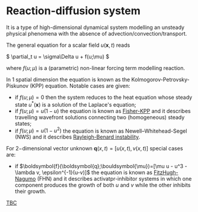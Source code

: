 # Reaction-diffusion system

It is a type of high-dimensional dynamical system modelling an unsteady physical phenomena with the absence of advection/convection/transport.

The general equation for a scalar field $u(\boldsymbol{x},t)$ reads

$
\partial_t u = \sigma\Delta u + f(u;\mu)
$

where $f(u;\mu)$ is a (parametric) non-linear forcing term modelling reaction.

In $1$ spatial dimension the equation is known as the Kolmogorov-Petrovsky-Piskunov (KPP) equation. Notable cases are given:
* if $f(u;\mu)=0$ then the system reduces to the heat equation whose steady state $u^{* }(\boldsymbol{x})$ is a solution of the Laplace's equation;
* if $f(u;\mu)=u(1-u)$ the equation is known as [Fisher-KPP](https://en.wikipedia.org/wiki/KPP%E2%80%93Fisher_equation) and it describes travelling wavefront solutions connecting two (homogeneous) steady states;
* if $f(u;\mu)=u(1-u^2)$ the equation is known as Newell–Whitehead-Segel (NWS) and it describes [Rayleigh-Benard instability](https://en.wikipedia.org/wiki/Rayleigh%E2%80%93B%C3%A9nard_convection).

For $2-$dimensional vector unknown $\boldsymbol{q}(x,t)=[u(x,t),v(x,t)]$ special cases are:
* if $\boldsymbol{f}(\boldsymbol{q};\bouldsymbol{\mu})=[\mu u - u^3 -\lambda v, \epsilon^{-1}(u-v)]$ the equation is known as [FitzHugh-Nagumo](https://en.wikipedia.org/wiki/FitzHugh%E2%80%93Nagumo_model) (FHN) and it describes activatpr-inhibitor systems in which one component produces the growth of both $u$ and $v$ while the other inhibits their growth. 

[TBC](https://en.wikipedia.org/wiki/Reaction%E2%80%93diffusion_system)
